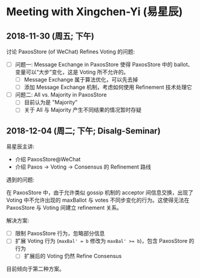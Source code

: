 ﻿# Meeting with Xingchen-Yi (易星辰)

## 2018-11-30 (周五; 下午)

讨论 PaxosStore (of WeChat) Refines Voting 的问题:
- [ ] 问题一: Message Exchange in PaxosStore 使得 PaxosStore 中的 ballot、变量可以“大步”变化，这是 Voting 所不允许的。
	- [ ] Message Exchange 属于算法优化，可以先去掉
	- [ ] 添加 Message Exchange 机制，考虑如何使用 Refinement 技术处理它
- [ ] 问题二: All vs. Majority in PaxosStore
	- [ ] 目前认为是 "Majority"
	- [ ] 关于 All 与 Majority 产生不同结果的情况暂时存疑

## 2018-12-04 (周二; 下午; Disalg-Seminar)

易星辰主讲:
- 介绍 PaxosStore@WeChat
- 介绍 Paxos -> Voting -> Consensus 的 Refinement 路线

遇到的问题:

在 PaxosStore 中，由于允许类似 gossip 机制的 acceptor 间信息交换，出现了 Voting 中不允许出现的 maxBallot 与 votes 不同步变化的行为。这使得无法在 PaxosStore 与 Voting 间建立 refinement 关系。

解决方案:
- [ ] 限制 PaxosStore 行为，忽略部分信息
- [ ] 扩展 Voting 行为 (`maxBal' = b` 修改为 `maxBal' >= b`)，包含 PaxosStore 的行为
	- [ ] 扩展后的 Voting 仍然 Refine Consensus

目前倾向于第二种方案。
